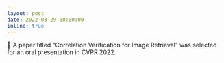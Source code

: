 ```yaml
---
layout: post
date: 2022-03-29 00:00:00
inline: true
---
```


📃 A paper titled “Correlation Verification for Image Retrieval” was selected for an oral presentation in CVPR 2022.